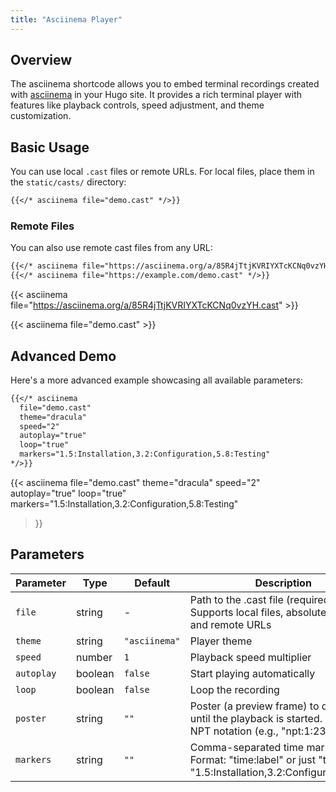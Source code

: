 ```yaml
---
title: "Asciinema Player"
---
```


## Overview

The asciinema shortcode allows you to embed terminal recordings created with [asciinema](https://asciinema.org/) in your Hugo site. It provides a rich terminal player with features like playback controls, speed adjustment, and theme customization.

## Basic Usage

You can use local `.cast` files or remote URLs. For local files, place them in the `static/casts/` directory:

```markdown
{{</* asciinema file="demo.cast" */>}}
```

### Remote Files

You can also use remote cast files from any URL:

```markdown
{{</* asciinema file="https://asciinema.org/a/85R4jTtjKVRIYXTcKCNq0vzYH.cast" */>}}
{{</* asciinema file="https://example.com/demo.cast" */>}}
```

{{< asciinema file="https://asciinema.org/a/85R4jTtjKVRIYXTcKCNq0vzYH.cast" >}}

{{< asciinema file="demo.cast" >}}

## Advanced Demo

Here's a more advanced example showcasing all available parameters:

```markdown
{{</* asciinema 
  file="demo.cast"
  theme="dracula"
  speed="2"
  autoplay="true"
  loop="true"
  markers="1.5:Installation,3.2:Configuration,5.8:Testing"
*/>}}
```

{{< asciinema 
  file="demo.cast"
  theme="dracula"
  speed="2"
  autoplay="true"
  loop="true"
  markers="1.5:Installation,3.2:Configuration,5.8:Testing"
>}}

## Parameters

| Parameter | Type | Default | Description |
|-----------|------|---------|-------------|
| `file` | string | - | Path to the .cast file (required). Supports local files, absolute paths, and remote URLs |
| `theme` | string | `"asciinema"` | Player theme |
| `speed` | number | `1` | Playback speed multiplier |
| `autoplay` | boolean | `false` | Start playing automatically |
| `loop` | boolean | `false` | Loop the recording |
| `poster` | string | `""` | Poster (a preview frame) to display until the playback is started. Supports NPT notation (e.g., "npt:1:23") |
| `markers` | string | `""` | Comma-separated time markers. Format: "time:label" or just "time" (e.g., "1.5:Installation,3.2:Configuration,5.8") |


